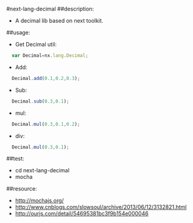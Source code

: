 #next-lang-decimal
##description:
+ A decimal lib based on next toolkit.

##usage:
+ Get Decimal util:
```javascript
  var Decimal=nx.lang.Decimal;
```
+ Add:
```javascript
  Decimal.add(0.1,0.2,0.3);
```

+ Sub:
```javascript
  Decimal.sub(0.3,0.1);
```

+ mul:
```javascript
  Decimal.mul(0.3,0.1,0.2);
```

+ div:
```javascript
  Decimal.mul(0.3,0.1);
```


##test:
+ cd next-lang-decimal
+ mocha


##resource:
+ http://mochajs.org/
+ http://www.cnblogs.com/slowsoul/archive/2013/06/12/3132821.html
+ http://ourjs.com/detail/54695381bc3f9b154e000046
